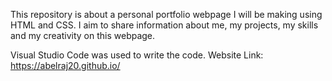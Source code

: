 This repository is about a personal portfolio webpage I will be making using HTML and CSS. I aim to share information about me, my projects, my skills and my creativity on this webpage.

Visual Studio Code was used to write the code. Website Link: https://abelraj20.github.io/

